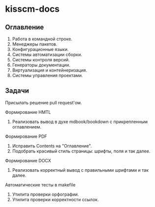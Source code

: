 # kisscm-docs

## Оглавление

1. Работа в командной строке.
1. Менеджеры пакетов.
1. Конфигурационные языки.
1. Системы автоматизации сборки.
1. Системы контроля версий.
1. Генераторы документации.
1. Виртуализация и контейнеризация.
1. Системы управления проектами.

## Задачи

Присылать решение pull request'ом.

Формирование HMTL

1. Реализовать вывод в духе mdbook/bookdown с прикрепленным оглавлением.

Формирование PDF

1. Исправить Contents на "Оглавление".
1. Подобрать красивый стиль страницы: шрифты, поля и так далее.

Формирование DOCX

1. Реализовать корректный вывод с правильными шрифтами и так далее.

Автоматические тесты в makefile

1. Утилита проверки орфографии.
1. Утилита проверки корректности ссылок.




